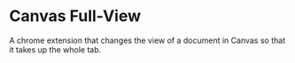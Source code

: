 # Canvas Full-View
A chrome extension that changes the view of a document in Canvas so that it takes up the whole tab.
